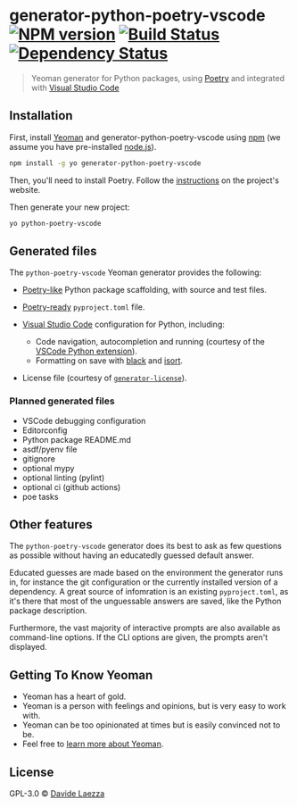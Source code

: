 # generator-python-poetry-vscode [![NPM version][npm-image]][npm-url] [![Build Status][actions-image]][actions-url] [![Dependency Status][daviddm-image]][daviddm-url]
> Yeoman generator for Python packages, using [Poetry](https://python-poetry.org/) and integrated with [Visual Studio Code](https://code.visualstudio.com/)

## Installation

First, install [Yeoman](http://yeoman.io) and generator-python-poetry-vscode
using [npm](https://www.npmjs.com/) (we assume you have pre-installed
[node.js](https://nodejs.org/)).

```bash
npm install -g yo generator-python-poetry-vscode
```

Then, you'll need to install Poetry. Follow the
[instructions](https://python-poetry.org/docs/#installation) on the project's
website.

Then generate your new project:

```bash
yo python-poetry-vscode
```

## Generated files
The `python-poetry-vscode` Yeoman generator provides the following:

- [Poetry-like](https://python-poetry.org/docs/cli/#new) Python package
  scaffolding, with source and test files.

- [Poetry-ready](https://python-poetry.org/docs/pyproject/) `pyproject.toml`
  file.

- [Visual Studio Code](https://code.visualstudio.com/) configuration for
  Python, including:
  + Code navigation, autocompletion and running (courtesy of the
    [VSCode Python extension](https://marketplace.visualstudio.com/items?itemName=ms-python.python)).
  + Formatting on save with [black](https://black.readthedocs.io/en/stable/)
    and [isort](https://pycqa.github.io/isort/).

- License file (courtesy of
  [`generator-license`](https://github.com/jozefizso/generator-license)).

### Planned generated files

- VSCode debugging configuration
- Editorconfig
- Python package README.md
- asdf/pyenv file
- gitignore
- optional mypy
- optional linting (pylint)
- optional ci (github actions)
- poe tasks

## Other features

The `python-poetry-vscode` generator does its best to ask as few questions as
possible without having an educatedly guessed default answer.

Educated guesses are made based on the environment the generator runs in, for
instance the git configuration or the currently installed version of a
dependency. A great source of infomration is an existing `pyproject.toml`, as
it's there that most of the unguessable answers are saved, like the Python
package description.

Furthermore, the vast majority of interactive prompts are also available as
command-line options. If the CLI options are given, the prompts aren't
displayed.

## Getting To Know Yeoman

 * Yeoman has a heart of gold.
 * Yeoman is a person with feelings and opinions, but is very easy to work with.
 * Yeoman can be too opinionated at times but is easily convinced not to be.
 * Feel free to [learn more about Yeoman](http://yeoman.io/).

## License

GPL-3.0 © [Davide Laezza](https://github.com/davla)


[npm-image]: https://badge.fury.io/js/generator-python-poetry-vscode.svg
[npm-url]: https://npmjs.org/package/generator-python-poetry-vscode
[actions-image]: https://github.com/davla/yeoman-python-poetry-vscode/actions/workflows/test.yml/badge.svg
[actions-url]: https://github.com/davla/yeoman-python-poetry-vscode/actions/workflows/test.yml
[daviddm-image]: https://david-dm.org/davla/generator-python-poetry-vscode.svg?theme=shields.io
[daviddm-url]: https://david-dm.org/davla/generator-python-poetry-vscode
